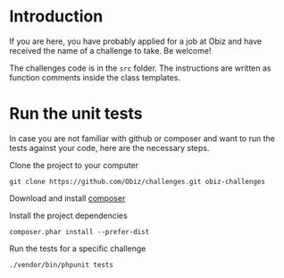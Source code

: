 # Introduction

If you are here, you have probably applied for a job at Obiz and have received the name of a challenge to take. Be welcome!

The challenges code is in the `src` folder. The instructions are written as function comments inside the class templates.

# Run the unit tests

In case you are not familiar with github or composer and want to run the tests against your code, here are the necessary steps.

Clone the project to your computer

`git clone https://github.com/Obiz/challenges.git obiz-challenges`

Download and install [composer](https://getcomposer.org/download/)

Install the project dependencies

`composer.phar install --prefer-dist`

Run the tests for a specific challenge

`./vendor/bin/phpunit tests`
